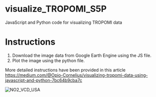 # visualize_TROPOMI_S5P
JavaScript and Python code for visualizing TROPOMI data

# Instructions
1. Download the image data from Google Earth Engine using the JS file.
2. Plot the image using the python file.

More detailed instructions have been provided in this article https://medium.com/@Opio-Cornelius/visualizing-tropomi-data-using-javascript-and-python-7bc64b9cba7c

![NO2_VCD_USA](https://user-images.githubusercontent.com/99320162/174466102-6da19504-d92e-433f-92cf-b6713ab89328.png)

